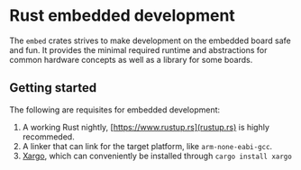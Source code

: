 Rust embedded development
=========================

The `embed` crates strives to make development on the embedded board safe and fun. It provides the minimal required runtime and abstractions for common hardware concepts as well as a library for some boards.


Getting started
---------------

The following are requisites for embedded development:

1. A working Rust nightly, [https://www.rustup.rs](rustup.rs) is highly recommeded.
2. A linker that can link for the target platform, like `arm-none-eabi-gcc`.
3. [Xargo](https://github.com/japaric/xargo), which can conveniently be installed through `cargo install xargo`
